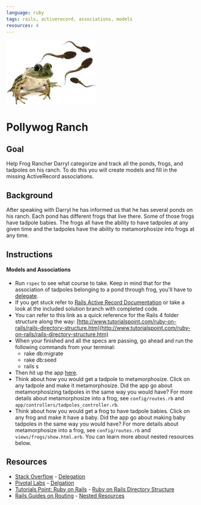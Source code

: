 ```yaml
---
language: ruby
tags: rails, activerecord, associations, models
resources: 4
---
```


![tadpoles and frogs](/app/assets/images/intro-image.jpeg)

# Pollywog Ranch

## Goal

Help Frog Rancher Darryl categorize and track all the ponds, frogs, and tadpoles on his ranch. To do this you will create models and fill in the missing ActiveRecord associations.

## Background 

After speaking with Darryl he has informed us that he has several ponds on his ranch. Each pond has different frogs that live there. Some of those frogs have tadpole babies. The frogs all have the ability to have tadpoles at any given time and the tadpoles have the ability to metamorphosize into frogs at any time. 

## Instructions

#### Models and Associations
* Run `rspec` to see what course to take. Keep in mind that for the association of tadpoles belonging to a pond through frog, you'll have to [delegate](http://stackoverflow.com/a/11457714).
* If you get stuck refer to [Rails Active Record Documentation](http://guides.rubyonrails.org/active_record_basics.html) or take a look at the included solution branch with completed code.
* You can refer to this link as a quick reference for the Rails 4 folder structure along the way: [http://www.tutorialspoint.com/ruby-on-rails/rails-directory-structure.htm](http://www.tutorialspoint.com/ruby-on-rails/rails-directory-structure.htm)
* When your finished and all the specs are passing, go ahead and run the following commands from your terminal:
  * rake db:migrate
  * rake db:seed
  * rails s
* Then hit up the app [here](http://localhost:3000/).
* Think about how you would get a tadpole to metamorphosize. Click on any tadpole and make it metamorphosize. Did the app go about metamorphosizing tadpoles in the same way you would have? For more details about metamorphosize into a frog, see `config/routes.rb` and `app/controllers/tadpoles_controller.rb`.
* Think about how you would get a frog to have tadpole babies. Click on any frog and make it have a baby. Did the app go about making baby tadpoles in the same way you would have? For more details about metamorphosize into a frog, see `config/routes.rb` and `views/frogs/show.html.erb`. You can learn more about nested resources below.

## Resources
* [Stack Overflow](http://stackoverflow.com/) - [Delegation](http://stackoverflow.com/a/11457714)
* [Pivotal Labs](http://pivotallabs.com/) - [Delgation](http://pivotallabs.com/rails-delegates-are-even-more-useful-than-i-knew/)
* [Tutorials Point: Ruby on Rails](http://www.tutorialspoint.com/ruby-on-rails/) - [Ruby on Rails Directory Structure](http://www.tutorialspoint.com/ruby-on-rails/rails-directory-structure.htm)
* [Rails Guides on Routing](http://guides.rubyonrails.org/routing.html) - [Nested Resources](http://guides.rubyonrails.org/routing.html#nested-resources)